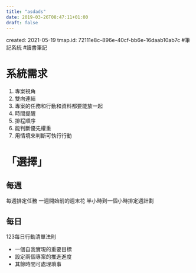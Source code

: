 ```yaml
---
title: "asdads"
date: 2019-03-26T08:47:11+01:00
draft: false
---
```


created: 2021-05-19
tmap.id: 72111e8c-896e-40cf-bb6e-16daab10ab7c
#筆記系統 #讀書筆記
# 系統需求
1. 專案視角
1. 雙向連結
1. 專案的任務和行動和資料都要能放一起
1. 時間提醒
1. 排程順序
1. 能判斷優先權重
1. 用情境來判斷可執行行動
# 「選擇」
## 每週
每週排定任務
一週開始前的週末花
半小時到一個小時排定週計劃
## 每日
123每日行動清單法則
- 一個自我實現的重要目標
- 設定兩個專案的推進進度
- 其餘時間可處理瑣事
